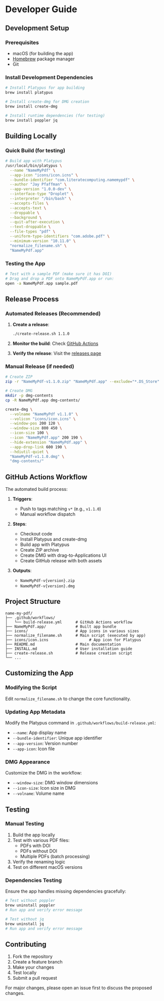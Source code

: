 # Developer Guide

## Development Setup

### Prerequisites

- macOS (for building the app)
- [Homebrew](https://brew.sh/) package manager
- Git

### Install Development Dependencies

```bash
# Install Platypus for app building
brew install platypus

# Install create-dmg for DMG creation
brew install create-dmg

# Install runtime dependencies (for testing)
brew install poppler jq
```

## Building Locally

### Quick Build (for testing)

```bash
# Build app with Platypus
/usr/local/bin/platypus \
  --name "NameMyPdf" \
  --app-icon "icons/icon.icns" \
  --bundle-identifier "com.literatecomputing.namemypdf" \
  --author "Jay Pfaffman" \
  --app-version "1.0.0-dev" \
  --interface-type "Droplet" \
  --interpreter "/bin/bash" \
  --accepts-files \
  --accepts-text \
  --droppable \
  --background \
  --quit-after-execution \
  --text-droppable \
  --file-types "pdf" \
  --uniform-type-identifiers "com.adobe.pdf" \
  --minimum-version "10.11.0" \
  "normalize_filename.sh" \
  "NameMyPdf.app"
```

### Testing the App

```bash
# Test with a sample PDF (make sure it has DOI)
# Drag and drop a PDF onto NameMyPdf.app or run:
open -a NameMyPdf.app sample.pdf
```

## Release Process

### Automated Releases (Recommended)

1. **Create a release**:
   ```bash
   ./create-release.sh 1.1.0
   ```
2. **Monitor the build**: Check [GitHub Actions](https://github.com/literatecomputing/name-my-pdf/actions)

3. **Verify the release**: Visit the [releases page](https://github.com/literatecomputing/name-my-pdf/releases)

### Manual Release (if needed)

```bash
# Create ZIP
zip -r "NameMyPdf-v1.1.0.zip" "NameMyPdf.app" --exclude="*.DS_Store"

# Create DMG
mkdir -p dmg-contents
cp -R NameMyPdf.app dmg-contents/

create-dmg \
  --volname "NameMyPdf v1.1.0" \
  --volicon "icons/icon.icns" \
  --window-pos 200 120 \
  --window-size 800 450 \
  --icon-size 100 \
  --icon "NameMyPdf.app" 200 190 \
  --hide-extension "NameMyPdf.app" \
  --app-drop-link 600 190 \
  --hdiutil-quiet \
  "NameMyPdf-v1.1.0.dmg" \
  "dmg-contents/"
```

## GitHub Actions Workflow

The automated build process:

1. **Triggers**:

   - Push to tags matching `v*` (e.g., `v1.1.0`)
   - Manual workflow dispatch

2. **Steps**:

   - Checkout code
   - Install Platypus and create-dmg
   - Build app with Platypus
   - Create ZIP archive
   - Create DMG with drag-to-Applications UI
   - Create GitHub release with both assets

3. **Outputs**:
   - `NameMyPdf-v{version}.zip`
   - `NameMyPdf-v{version}.dmg`

## Project Structure

```
name-my-pdf/
├── .github/workflows/
│   └── build-release.yml      # GitHub Actions workflow
├── NameMyPdf.app/             # Built app bundle
├── icons/                     # App icons in various sizes
├── normalize_filename.sh      # Main script (executed by app)
├── icons/icon.icns                  # App icon for Platypus
├── README.md                  # Main documentation
├── INSTALL.md                 # User installation guide
├── create-release.sh          # Release creation script
└── ...
```

## Customizing the App

### Modifying the Script

Edit `normalize_filename.sh` to change the core functionality.

### Updating App Metadata

Modify the Platypus command in `.github/workflows/build-release.yml`:

- `--name`: App display name
- `--bundle-identifier`: Unique app identifier
- `--app-version`: Version number
- `--app-icon`: Icon file

### DMG Appearance

Customize the DMG in the workflow:

- `--window-size`: DMG window dimensions
- `--icon-size`: Icon size in DMG
- `--volname`: Volume name

## Testing

### Manual Testing

1. Build the app locally
2. Test with various PDF files:
   - PDFs with DOI
   - PDFs without DOI
   - Multiple PDFs (batch processing)
3. Verify the renaming logic
4. Test on different macOS versions

### Dependencies Testing

Ensure the app handles missing dependencies gracefully:

```bash
# Test without poppler
brew uninstall poppler
# Run app and verify error message

# Test without jq
brew uninstall jq
# Run app and verify error message
```

## Contributing

1. Fork the repository
2. Create a feature branch
3. Make your changes
4. Test locally
5. Submit a pull request

For major changes, please open an issue first to discuss the proposed changes.
